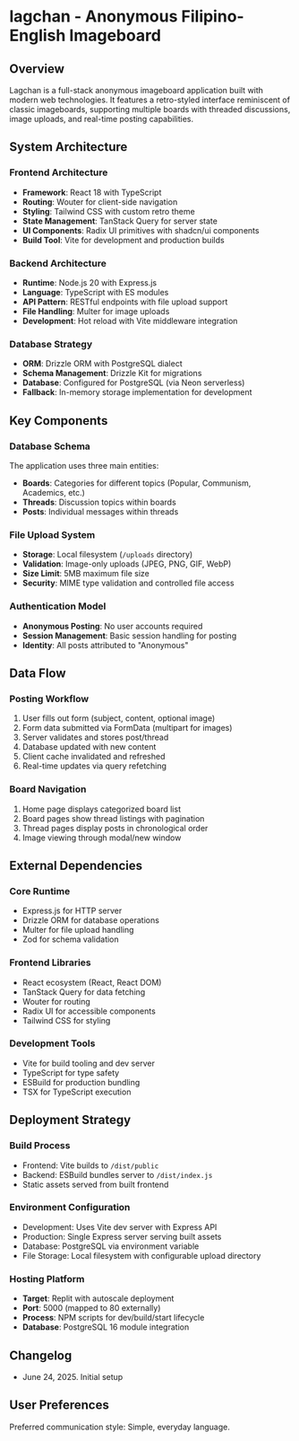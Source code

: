 # lagchan - Anonymous Filipino-English Imageboard

## Overview

Lagchan is a full-stack anonymous imageboard application built with modern web technologies. It features a retro-styled interface reminiscent of classic imageboards, supporting multiple boards with threaded discussions, image uploads, and real-time posting capabilities.

## System Architecture

### Frontend Architecture
- **Framework**: React 18 with TypeScript
- **Routing**: Wouter for client-side navigation
- **Styling**: Tailwind CSS with custom retro theme
- **State Management**: TanStack Query for server state
- **UI Components**: Radix UI primitives with shadcn/ui components
- **Build Tool**: Vite for development and production builds

### Backend Architecture
- **Runtime**: Node.js 20 with Express.js
- **Language**: TypeScript with ES modules
- **API Pattern**: RESTful endpoints with file upload support
- **File Handling**: Multer for image uploads
- **Development**: Hot reload with Vite middleware integration

### Database Strategy
- **ORM**: Drizzle ORM with PostgreSQL dialect
- **Schema Management**: Drizzle Kit for migrations
- **Database**: Configured for PostgreSQL (via Neon serverless)
- **Fallback**: In-memory storage implementation for development

## Key Components

### Database Schema
The application uses three main entities:
- **Boards**: Categories for different topics (Popular, Communism, Academics, etc.)
- **Threads**: Discussion topics within boards
- **Posts**: Individual messages within threads

### File Upload System
- **Storage**: Local filesystem (`/uploads` directory)
- **Validation**: Image-only uploads (JPEG, PNG, GIF, WebP)
- **Size Limit**: 5MB maximum file size
- **Security**: MIME type validation and controlled file access

### Authentication Model
- **Anonymous Posting**: No user accounts required
- **Session Management**: Basic session handling for posting
- **Identity**: All posts attributed to "Anonymous"

## Data Flow

### Posting Workflow
1. User fills out form (subject, content, optional image)
2. Form data submitted via FormData (multipart for images)
3. Server validates and stores post/thread
4. Database updated with new content
5. Client cache invalidated and refreshed
6. Real-time updates via query refetching

### Board Navigation
1. Home page displays categorized board list
2. Board pages show thread listings with pagination
3. Thread pages display posts in chronological order
4. Image viewing through modal/new window

## External Dependencies

### Core Runtime
- Express.js for HTTP server
- Drizzle ORM for database operations
- Multer for file upload handling
- Zod for schema validation

### Frontend Libraries
- React ecosystem (React, React DOM)
- TanStack Query for data fetching
- Wouter for routing
- Radix UI for accessible components
- Tailwind CSS for styling

### Development Tools
- Vite for build tooling and dev server
- TypeScript for type safety
- ESBuild for production bundling
- TSX for TypeScript execution

## Deployment Strategy

### Build Process
- Frontend: Vite builds to `/dist/public`
- Backend: ESBuild bundles server to `/dist/index.js`
- Static assets served from built frontend

### Environment Configuration
- Development: Uses Vite dev server with Express API
- Production: Single Express server serving built assets
- Database: PostgreSQL via environment variable
- File Storage: Local filesystem with configurable upload directory

### Hosting Platform
- **Target**: Replit with autoscale deployment
- **Port**: 5000 (mapped to 80 externally)
- **Process**: NPM scripts for dev/build/start lifecycle
- **Database**: PostgreSQL 16 module integration

## Changelog
- June 24, 2025. Initial setup

## User Preferences

Preferred communication style: Simple, everyday language.